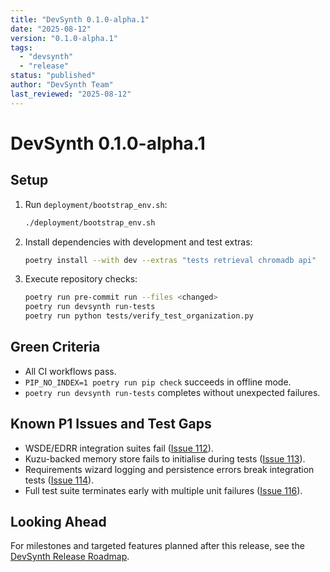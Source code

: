 ```yaml
---
title: "DevSynth 0.1.0-alpha.1"
date: "2025-08-12"
version: "0.1.0-alpha.1"
tags:
  - "devsynth"
  - "release"
status: "published"
author: "DevSynth Team"
last_reviewed: "2025-08-12"
---
```


# DevSynth 0.1.0-alpha.1

## Setup

1. Run `deployment/bootstrap_env.sh`:
   ```bash
   ./deployment/bootstrap_env.sh
   ```
2. Install dependencies with development and test extras:
   ```bash
   poetry install --with dev --extras "tests retrieval chromadb api"
   ```
3. Execute repository checks:
   ```bash
   poetry run pre-commit run --files <changed>
   poetry run devsynth run-tests
   poetry run python tests/verify_test_organization.py
   ```

## Green Criteria

- All CI workflows pass.
- `PIP_NO_INDEX=1 poetry run pip check` succeeds in offline mode.
- `poetry run devsynth run-tests` completes without unexpected failures.

## Known P1 Issues and Test Gaps

- WSDE/EDRR integration suites fail ([Issue 112](../../issues/112.md)).
- Kuzu-backed memory store fails to initialise during tests ([Issue 113](../../issues/113.md)).
- Requirements wizard logging and persistence errors break integration tests ([Issue 114](../../issues/114.md)).
- Full test suite terminates early with multiple unit failures ([Issue 116](../../issues/116.md)).

## Looking Ahead

For milestones and targeted features planned after this release, see the [DevSynth Release Roadmap](roadmap.md).

